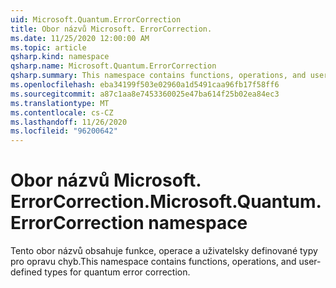 ```yaml
---
uid: Microsoft.Quantum.ErrorCorrection
title: Obor názvů Microsoft. ErrorCorrection.
ms.date: 11/25/2020 12:00:00 AM
ms.topic: article
qsharp.kind: namespace
qsharp.name: Microsoft.Quantum.ErrorCorrection
qsharp.summary: This namespace contains functions, operations, and user-defined types for quantum error correction.
ms.openlocfilehash: eba34199f503e02960a1d5491caa96fb17f58ff6
ms.sourcegitcommit: a87c1aa8e7453360025e47ba614f25b02ea84ec3
ms.translationtype: MT
ms.contentlocale: cs-CZ
ms.lasthandoff: 11/26/2020
ms.locfileid: "96200642"
---
```

# <a name="microsoftquantumerrorcorrection-namespace"></a><span data-ttu-id="c083e-102">Obor názvů Microsoft. ErrorCorrection.</span><span class="sxs-lookup"><span data-stu-id="c083e-102">Microsoft.Quantum.ErrorCorrection namespace</span></span>

<span data-ttu-id="c083e-103">Tento obor názvů obsahuje funkce, operace a uživatelsky definované typy pro opravu chyb.</span><span class="sxs-lookup"><span data-stu-id="c083e-103">This namespace contains functions, operations, and user-defined types for quantum error correction.</span></span>

